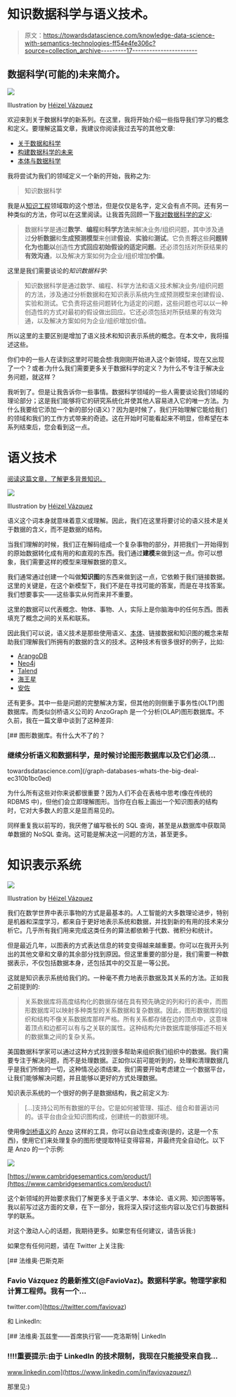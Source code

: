 # 知识数据科学与语义技术。

> 原文：<https://towardsdatascience.com/knowledge-data-science-with-semantics-technologies-ff54e4fe306c?source=collection_archive---------17----------------------->

## 数据科学(可能的)未来简介。

![](img/b676ba1f95fdaba8d722ea5edd7a634b.png)

Illustration by [Héizel Vázquez](https://www.instagram.com/heizelvazquez/)

欢迎来到关于数据科学的新系列。在这里，我将开始介绍一些指导我们学习的概念和定义。要理解这篇文章，我建议你阅读我过去写的其他文章:

*   [关于数据和科学](/https-towardsdatascience-com-on-data-and-science-e96849b5f363)
*   [构建数据科学的未来](/building-the-future-of-data-science-d5587a402e42)
*   [本体与数据科学](/ontology-and-data-science-45e916288cc5)

我将尝试为我们的领域定义一个新的开始，我称之为:

> 知识数据科学

我是从[知识工程](https://en.wikipedia.org/wiki/Knowledge_engineering)领域取的这个想法，但是仅仅是名字，定义会有点不同。还有另一种类似的方法，你可以在这里阅读。让我首先回顾一下[我对数据科学的定义](/creating-intelligence-with-data-science-2fb9f697fc79):

> 数据科学是通过**数学**、**编程**和**科学方法**来解决业务/组织问题，其中涉及通过**分析数据**和**生成预测模型**来创建**假设**、**实验**和**测试**。它负责**将**这些**问题转化为也能以**创造性**方式回应初始假设的适定问题**。还必须包括对所获结果的**有效沟通**，以及解决方案如何为企业/组织增加**价值**。

这里是我们需要谈论的*知识数据科学:*

> 知识数据科学是通过数学、编程、科学方法和语义技术解决业务/组织问题的方法，涉及通过分析数据和在知识表示系统内生成预测模型来创建假设、实验和测试。它负责将这些问题转化为适定的问题，这些问题也可以以一种创造性的方式对最初的假设做出回应。它还必须包括对所获结果的有效沟通，以及解决方案如何为企业/组织增加价值。

所以这里的主要区别是增加了语义技术和知识表示系统的概念。在本文中，我将描述这些。

你们中的一些人在读到这里时可能会想:我刚刚开始进入这个新领域，现在又出现了一个？或者:为什么我们需要更多关于数据科学的定义？为什么不专注于解决业务问题，就这样？

我听到了。但是让我告诉你一些事情。数据科学领域的一些人需要谈论我们领域的理论部分；这是我们能够将它的研究系统化并使其他人容易进入它的唯一方法。为什么我要给它添加一个新的部分(语义)？因为是时候了，我们开始理解它能给我们的领域和我们的工作方式带来的奇迹。这在开始时可能看起来不明显，但希望在本系列结束后，您会看到这一点。

# 语义技术

[阅读这篇文章，了解更多背景知识。](/deep-learning-for-the-masses-and-the-semantic-layer-f1db5e3ab94b)

![](img/84a09b0348513e66746ab5c688c61462.png)

Illustration by [Héizel Vázquez](https://www.instagram.com/heizelvazquez/)

语义这个词本身就意味着意义或理解。因此，我们在这里将要讨论的语义技术是关于数据的含义，而不是数据的结构。

当我们理解的时候，我们正在解码组成一个复杂事物的部分，并把我们一开始得到的原始数据转化成有用的和直观的东西。我们通过**建模**来做到这一点。你可以想象，我们需要这样的模型来理解数据的意义。

我们通常通过创建一个叫做**知识图**的东西来做到这一点，它依赖于我们链接数据。这里的关键是，在这个新模型下，我们不是在寻找可能的答案，而是在寻找答案。我们想要事实——这些事实从何而来并不重要。

这里的数据可以代表概念、物体、事物、人，实际上是你脑海中的任何东西。图表填充了概念之间的关系和联系。

因此我们可以说，语义技术是那些使用语义、[本体](/ontology-and-data-science-45e916288cc5)、链接数据和知识图的概念来帮助我们理解我们所拥有的数据的含义的技术。这种技术有很多很好的例子，比如:

*   [ArangoDB](https://www.arangodb.com/)
*   [Neo4j](https://neo4j.com/)
*   [Talend](https://www.talend.com/)
*   [海王星](https://aws.amazon.com/neptune/)
*   [安佐](https://www.cambridgesemantics.com/product/)

还有更多。其中一些是问题的完整解决方案，但其他的则侧重于事务性(OLTP)图数据库。而类似剑桥语义公司的 AnzoGraph 是一个分析(OLAP)图形数据库。不久前，我在一篇文章中谈到了这种差异:

[](/graph-databases-whats-the-big-deal-ec310b1bc0ed) [## 图形数据库。有什么大不了的？

### 继续分析语义和数据科学，是时候讨论图形数据库以及它们必须…

towardsdatascience.com](/graph-databases-whats-the-big-deal-ec310b1bc0ed) 

为什么所有这些对你来说都很重要？因为人们不会在表格中思考(像在传统的 RDBMS 中)，但他们会立即理解图形。当你在白板上画出一个知识图表的结构时，它对大多数人的意义是显而易见的。

同样重复我以前写的，我厌倦了编写极长的 SQL 查询，甚至是从数据库中获取简单数据的 NoSQL 查询。这可能是解决这一问题的方法，甚至更多。

# 知识表示系统

![](img/9b5557774b01b92fa9df2b41fca0996b.png)

Illustration by [Héizel Vázquez](https://www.instagram.com/heizelvazquez/)

我们在数学世界中表示事物的方式是最基本的。人工智能的大多数理论进步，特别是机器和深度学习，都来自于更好地表示系统和数据，并找到新的有用的技术来分析它。几乎所有我们用来完成这类任务的算法都依赖于代数、微积分和统计。

但是最近几年，以图表的方式表达信息的转变变得越来越重要。你可以在我开头列出的其他文章和文章的其余部分找到原因。但这里重要的部分是，我们需要一种数据表示，不仅包括数据本身，还包括其中的交互是一等公民。

这就是知识表示系统给我们的。一种毫不费力地表示数据及其关系的方法。正如我之前提到的:

> 关系数据库将高度结构化的数据存储在具有预先确定的列和行的表中，而图形数据库可以映射多种类型的关系数据和复杂数据。因此，图形数据库的组织和结构不像关系数据库那样严格。所有关系都存储在边的顶点中，这意味着顶点和边都可以有与之关联的属性。这种结构允许数据库能够描述不相关的数据集之间的复杂关系。

美国数据科学家可以通过这种方式找到很多帮助来组织我们组织中的数据。我们需要专注于解决问题，而不是处理数据。正如你以前可能听到的，处理和清理数据几乎是我们所做的一切，这种情况必须结束。我们需要开始考虑建立一个数据平台，让我们能够解决问题，并且能够以更好的方式处理数据。

知识表示系统的一个很好的例子是数据结构，我之前定义为:

> […]支持公司所有数据的平台。它是如何被管理、描述、组合和普遍访问的。该平台由企业知识图构成，创建统一的数据环境。

使用像[剑桥语义](https://www.cambridgesemantics.com/)的 [Anzo](https://www.cambridgesemantics.com/product/) 这样的工具，你可以自动生成查询(是的，这是一个东西)，使用它们来处理复杂的图形使提取特征变得容易，并最终完全自动化。以下是 Anzo 的一个示例:

![](img/7ccc7069c06db782a7507f7cf2d7ad6b.png)

[https://www.cambridgesemantics.com/product/](https://www.cambridgesemantics.com/product/)

这个新领域的开始要求我们了解更多关于语义学、本体论、语义网、知识图等等。我以前写过这方面的文章，在下一部分，我将深入探讨这些内容以及它们与数据科学的联系。

对这个激动人心的话题，我期待更多。如果您有任何建议，请告诉我:)

如果您有任何问题，请在 Twitter 上关注我:

[](https://twitter.com/faviovaz) [## 法维奥·巴斯克斯

### Favio Vázquez 的最新推文(@FavioVaz)。数据科学家。物理学家和计算工程师。我有一个…

twitter.com](https://twitter.com/faviovaz) 

和 LinkedIn:

[](https://www.linkedin.com/in/faviovazquez/) [## 法维奥·瓦兹奎——首席执行官——克洛斯特| LinkedIn

### ‼️‼️重要提示:由于 LinkedIn 的技术限制，我现在只能接受来自我…

www.linkedin.com](https://www.linkedin.com/in/faviovazquez/) 

那里见:)